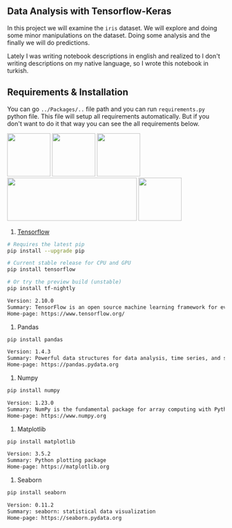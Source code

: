 ## Data Analysis with Tensorflow-Keras
In this project we will examine the `iris` dataset. We will explore and doing some minor manipulations on the dataset. Doing some analysis and the finally we will do predictions.  

Lately I was writing notebook descriptions in english and realized to I don't writing descriptions on my native language, so I wrote this notebook in turkish.  

## Requirements & Installation  
You can go `../Packages/..` file path and you can run `requirements.py` python file. This file will setup all requirements automatically. But if you don't want to do it that way you can see the all requirements below.  
 
<img src='https://encrypted-tbn0.gstatic.com/images?q=tbn:ANd9GcTvEfXHLIJLACY1DI30rAzDlbekLkgFXYm1DA&usqp=CAU' width='100' height='100'> <img src='https://encrypted-tbn0.gstatic.com/images?q=tbn:ANd9GcT01Ctpf3nRjz7b9l-om2h2llNA0jL4d_MVtXXXHVF5mWIn5nyMXLgzYscFGZdbhf_LN8M&usqp=CAU' width='100' height='100'> <img src='https://caiodonalisio.com/static/blog/posts/cadernos/matplotlib/cover.png' width='100' height='100'> <img src='https://www.gstatic.com/devrel-devsite/prod/vefe830b4ddbb6fbf9f8f84fc45bd4079738c13cea1a4dbeb400bd711e695c305/tensorflow/images/lockup.svg' width='300' height='100'> <img src='https://seaborn.pydata.org/_images/logo-tall-lightbg.svg' width='100' height='100'> 

1. [Tensorflow](https://www.tensorflow.org/install)
```bash
# Requires the latest pip
pip install --upgrade pip

# Current stable release for CPU and GPU
pip install tensorflow

# Or try the preview build (unstable)
pip install tf-nightly

Version: 2.10.0
Summary: TensorFlow is an open source machine learning framework for everyone.
Home-page: https://www.tensorflow.org/
```
  
1. Pandas
```bash
pip install pandas 

Version: 1.4.3
Summary: Powerful data structures for data analysis, time series, and statistics
Home-page: https://pandas.pydata.org
```

1. Numpy
```bash
pip install numpy

Version: 1.23.0
Summary: NumPy is the fundamental package for array computing with Python.
Home-page: https://www.numpy.org
```

1. Matplotlib
```bash
pip install matplotlib

Version: 3.5.2
Summary: Python plotting package
Home-page: https://matplotlib.org
```

1. Seaborn
```bash
pip install seaborn

Version: 0.11.2
Summary: seaborn: statistical data visualization
Home-page: https://seaborn.pydata.org
```